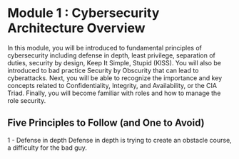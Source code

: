 # Module 1 : Cybersecurity Architecture Overview
In this module, you will be introduced to fundamental principles of cybersecurity including defense in depth, least privilege, separation of duties, security by design, Keep It Simple, Stupid (KISS). You will also be introduced to bad practice Security by Obscurity that can lead to cyberattacks. Next, you will be able to recognize the importance and key concepts related to Confidentiality, Integrity, and Availability, or the CIA Triad. Finally, you will become familiar with roles and how to manage the role security.

## Five Principles to Follow (and One to Avoid)

1 - Defense in depth
Defense in depth is trying to create an obstacle course, a difficulty for the bad guy.
